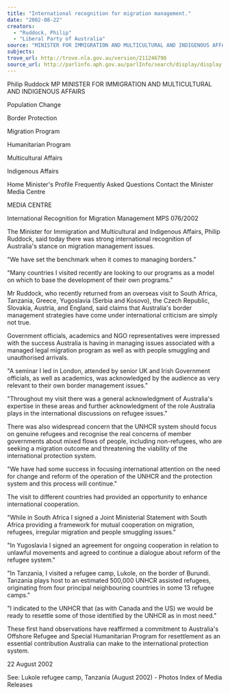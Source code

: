 ```yaml
---
title: "International recognition for migration management."
date: "2002-08-22"
creators:
  - "Ruddock, Philip"
  - "Liberal Party of Australia"
source: "MINISTER FOR IMMIGRATION AND MULTICULTURAL AND INDIGENOUS AFFAIRS"
subjects:
trove_url: http://trove.nla.gov.au/version/211246798
source_url: http://parlinfo.aph.gov.au/parlInfo/search/display/display.w3p;query=Id%3A%22media/pressrel/PA976%22
---
```


 Philip Ruddock MP MINISTER FOR IMMIGRATION AND MULTICULTURAL AND INDIGENOUS AFFAIRS

 Population Change

 Border Protection

 Migration Program

 Humanitarian Program

 Multicultural Affairs

 Indigenous Affairs

 Home Minister's Profile Frequently Asked Questions Contact the Minister Media Centre

 MEDIA CENTRE

 International Recognition for Migration Management MPS 076/2002

 The Minister for Immigration and Multicultural and Indigenous Affairs, Philip Ruddock, said today there was strong international recognition of Australia's stance on migration management issues.

 "We have set the benchmark when it comes to managing borders."

 "Many countries I visited recently are looking to our programs as a model on which to base the development of their own programs."

 Mr Ruddock, who recently returned from an overseas visit to South Africa, Tanzania, Greece, Yugoslavia (Serbia and Kosovo), the Czech Republic, Slovakia, Austria, and England, said claims that Australia's border management strategies have come under international criticism are simply not true.

 Government officials, academics and NGO representatives were impressed with the success Australia is having in managing issues associated with a managed legal migration program as well as with people smuggling and unauthorised arrivals.

 "A seminar I led in London, attended by senior UK and Irish Government officials, as well as academics, was acknowledged by the audience as very relevant to their own border management issues."

 "Throughout my visit there was a general acknowledgment of Australia's expertise in these areas and further acknowledgment of the role Australia plays in the international discussions on refugee issues."

 There was also widespread concern that the UNHCR system should focus on genuine refugees and recognise the real concerns of member governments about mixed flows of people, including non-refugees, who are seeking a migration outcome and threatening the viability of the international protection system.

 "We have had some success in focusing international attention on the need for change and reform of the operation of the UNHCR and the protection system and this process will continue."

 The visit to different countries had provided an opportunity to enhance international cooperation.

 "While in South Africa I signed a Joint Ministerial Statement with South Africa providing a framework for mutual cooperation on migration, refugees, irregular migration and people smuggling issues."

 "In Yugoslavia I signed an agreement for ongoing cooperation in relation to unlawful movements and agreed to continue a dialogue about reform of the refugee system."

 "In Tanzania, I visited a refugee camp, Lukole, on the border of Burundi. Tanzania plays host to an estimated 500,000 UNHCR assisted refugees, originating from four principal neighbouring countries in some 13 refugee camps."

 "I indicated to the UNHCR that (as with Canada and the US) we would be ready to resettle some of those identified by the UNHCR as in most need."

 These first hand observations have reaffirmed a commitment to Australia's Offshore Refugee and Special Humanitarian Program for resettlement as an essential contribution Australia can make to the international protection system.

 22 August 2002

 See: Lukole refugee camp, Tanzania (August 2002) - Photos Index of Media Releases

